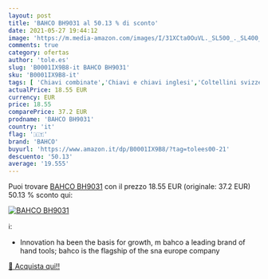 ```yaml
---
layout: post
title: 'BAHCO BH9031 al 50.13 % di sconto'
date: 2021-05-27 19:44:12
image: 'https://m.media-amazon.com/images/I/31XCta0OuVL._SL500_._SL400_.jpg'
comments: true
category: ofertas
author: 'tole.es'
slug: 'B0001IX9B8-it BAHCO BH9031'
sku: 'B0001IX9B8-it'
tags: [ 'Chiavi combinate','Chiavi e chiavi inglesi','Coltellini svizzeri da campeggio','Fai da te','Multiutensili e accessori','Utensili a mano','Utensili elettrici e a mano','bahco', ]
actualPrice: 18.55 EUR
currency: EUR
price: 18.55
comparePrice: 37.2 EUR
prodname: 'BAHCO BH9031'
country: 'it'
flag: '🇮🇹'
brand: 'BAHCO'
buyurl: 'https://www.amazon.it/dp/B0001IX9B8/?tag=tolees00-21'
descuento: '50.13'
average: '19.555'
---
```


Puoi trovare [BAHCO BH9031](https://www.amazon.it/dp/B0001IX9B8/?tag=tolees00-21) con il prezzo 18.55 EUR (originale: 37.2 EUR) 50.13 % sconto qui:

[![BAHCO BH9031](https://m.media-amazon.com/images/I/31XCta0OuVL._SL500_._SL400_.jpg)](https://www.amazon.it/dp/B0001IX9B8/?tag=tolees00-21)

ℹ️:

- Innovation ha been the basis for growth, m bahco a leading brand of hand tools; bahco is the flagship of the sna europe company

[🛒 Acquista qui!!](https://www.amazon.it/dp/B0001IX9B8/?tag=tolees00-21)
